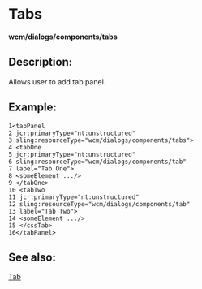 # Tabs
**wcm/dialogs/components/tabs**

## Description:

Allows user to add tab panel.

## Example:
```
1<tabPanel 
2 jcr:primaryType="nt:unstructured" 
3 sling:resourceType="wcm/dialogs/components/tabs"> 
4 <tabOne 
5 jcr:primaryType="nt:unstructured" 
6 sling:resourceType="wcm/dialogs/components/tab" 
7 label="Tab One"> 
8 <someElement .../> 
9 </tabOne> 
10 <tabTwo 
11 jcr:primaryType="nt:unstructured" 
12 sling:resourceType="wcm/dialogs/components/tab" 
13 label="Tab Two"> 
14 <someElement .../> 
15 </cssTab> 
16</tabPanel>
```


## See also:

[Tab](https://teamds.atlassian.net/wiki/spaces/WEBS/pages/171704369 "/wiki/spaces/WEBS/pages/171704369")